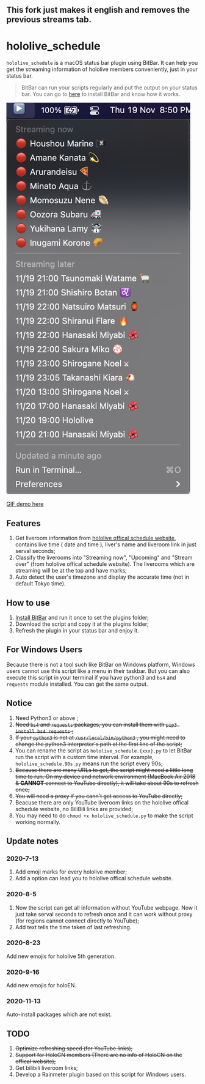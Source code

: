 ## This fork just makes it english and removes the previous streams tab.
# hololive_schedule

`hololive_schedule` is a macOS status bar plugin using BitBar. It can help you get the streaming information of hololive members conveniently, just in your status bar.

> BitBar can run your scripts regularly and put the output on your status bar. You can go to [here](https://getbitbar.com/) to install BitBar and know how it works.

![screenshot.png](https://github.com/Joseos123/hololive_schedule/blob/master/images/Screenshot%202020-11-19%20at%208.50.08%20PM.png?raw=true)

[GIF demo here](https://s1.ax1x.com/2020/07/13/UJLbdA.gif)

## Features

1. Get liveroom information from [hololive offical schedule website](https://schedule.hololive.tv/lives/all), contains live time ( date and time ), liver's name and liveroom link in just serval seconds;
2. Classify the liverooms into "Streaming now", "Upcoming" and "Stream over" (from hololive offical schedule website). The liverooms which are streaming will be at the top and have marks;
3. Auto detect the user's timezone and display the accurate time (not in default Tokyo time).

## How to use

1. [Install BitBar](https://getbitbar.com/) and run it once to set the plugins folder;
2. Download the script and copy it at the plugins folder;
3. Refresh the plugin in your status bar and enjoy it.

## For Windows Users

Because there is not a tool such like BitBar on Windows platform, Windows users cannot use this script like a menu in their taskbar. But you can also execute this script in your terminal if you have python3 and `bs4` and `requests` module installed. You can get the same output.

## Notice

1. Need Python3 or above ;
2. ~~Need `bs4` and `requests` packages, you can install them with `pip3 install bs4 requests` ;~~
3. ~~If your `python3` is not at `/usr/local/bin/python3` , you might need to change the python3 interpreter's path at the first line of the script;~~
4. You can rename the script as `hololive_schedule.{xxx}.py` to let BitBar run the script with a custom time interval. For example, `hololive_schedule.90s.py` means run the script every 90s;
5. ~~Because there are many URLs to get, the script might need a little long time to run. On my device and network environment (MacBook Air 2018 & **CANNOT** connect to YouTube directly), it will take about 90s to refresh once;~~
6. ~~You will need a proxy if you cann't get access to YouTube directly;~~
7. Beacuse there are only YouTube liveroom links on the hololive offical schedule website, no BiliBili links are provided;
8. You may need to do `chmod +x hololive_schedule.py` to make the script working normally.

## Update notes

### 2020-7-13

1. Add emoji marks for every hololive member;
2. Add a option can lead you to hololive offical schedule website.

### 2020-8-5

1. Now the script can get all information without YouTube webpage. Now it just take serval seconds to refresh once and it can work without proxy (for regions cannot connect directly to YouTube);
2. Add text tells the time taken of last refreshing.

### 2020-8-23

Add new emojis for hololive 5th generation.

### 2020-9-16

Add new emojis for holoEN.

### 2020-11-13

Auto-install packages which are not exist.

## TODO

1. ~~Optimize refreshing speed (for YouTube links);~~
2. ~~Support for HoloCN members (There are no info of HoloCN on the offical website);~~
3. Get bilibili liveroom links;
4. Develop a Rainmeter plugin based on this script for Windows users.

